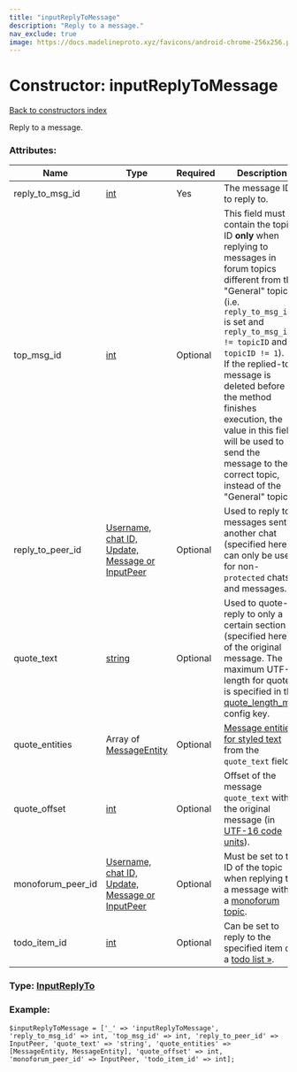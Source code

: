```yaml
---
title: "inputReplyToMessage"
description: "Reply to a message."
nav_exclude: true
image: https://docs.madelineproto.xyz/favicons/android-chrome-256x256.png
---
```

# Constructor: inputReplyToMessage  
[Back to constructors index](/API_docs/constructors/index.html)



Reply to a message.

### Attributes:

| Name     |    Type       | Required | Description |
|----------|---------------|----------|-------------|
|reply\_to\_msg\_id|[int](/API_docs/types/int.html) | Yes|The message ID to reply to.|
|top\_msg\_id|[int](/API_docs/types/int.html) | Optional|This field must contain the topic ID **only** when replying to messages in forum topics different from the "General" topic (i.e. `reply_to_msg_id` is set and `reply_to_msg_id != topicID` and `topicID != 1`).  <br>If the replied-to message is deleted before the method finishes execution, the value in this field will be used to send the message to the correct topic, instead of the "General" topic.|
|reply\_to\_peer\_id|[Username, chat ID, Update, Message or InputPeer](/API_docs/types/InputPeer.html) | Optional|Used to reply to messages sent to another chat (specified here), can only be used for non-`protected` chats and messages.|
|quote\_text|[string](/API_docs/types/string.html) | Optional|Used to quote-reply to only a certain section (specified here) of the original message. The maximum UTF-8 length for quotes is specified in the [quote\_length\_max](https://core.telegram.org/api/config#quote-length-max) config key.|
|quote\_entities|Array of [MessageEntity](/API_docs/types/MessageEntity.html) | Optional|[Message entities for styled text](https://core.telegram.org/api/entities) from the `quote_text` field.|
|quote\_offset|[int](/API_docs/types/int.html) | Optional|Offset of the message `quote_text` within the original message (in [UTF-16 code units](https://core.telegram.org/api/entities#entity-length)).|
|monoforum\_peer\_id|[Username, chat ID, Update, Message or InputPeer](/API_docs/types/InputPeer.html) | Optional|Must be set to the ID of the topic when replying to a message within a [monoforum topic](https://core.telegram.org/api/monoforum).|
|todo\_item\_id|[int](/API_docs/types/int.html) | Optional|Can be set to reply to the specified item of a [todo list »](https://core.telegram.org/api/todo).|



### Type: [InputReplyTo](/API_docs/types/InputReplyTo.html)


### Example:

```
$inputReplyToMessage = ['_' => 'inputReplyToMessage', 'reply_to_msg_id' => int, 'top_msg_id' => int, 'reply_to_peer_id' => InputPeer, 'quote_text' => 'string', 'quote_entities' => [MessageEntity, MessageEntity], 'quote_offset' => int, 'monoforum_peer_id' => InputPeer, 'todo_item_id' => int];
```  
